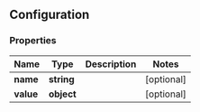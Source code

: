## Configuration

### Properties
Name | Type | Description | Notes
------------ | ------------- | ------------- | -------------
**name** | **string** |  | [optional] 
**value** | **object** |  | [optional] 


